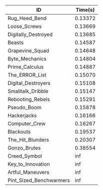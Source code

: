 |ID|Time(s)|
|-|-|
|Rug_Heed_Bend|0.13372|
|Loose_Screws|0.13669|
|Digitally_Destroyed|0.13685|
|Beasts|0.14587|
|Grapevine_Squad|0.14648|
|Byte_Mechanics|0.14804|
|Prime_Calculus|0.14887|
|The_ERROR_List|0.15070|
|Digital_Destroyers|0.15108|
|Smalltalk_Dribble|0.15147|
|Rebooting_Rebels|0.15291|
|Pseudo_Boom|0.15878|
|Hackerjacks|0.16166|
|Computer_Crew|0.16267|
|Blackouts|0.19537|
|The_Hit_Blunders|0.20307|
|Gonzo_Brutes|0.38554|
|Creed_Symbol|inf|
|Key_to_Innovation|inf|
|Artful_Maneuvers|inf|
|Pint_Sized_Benchwarmers|inf|
